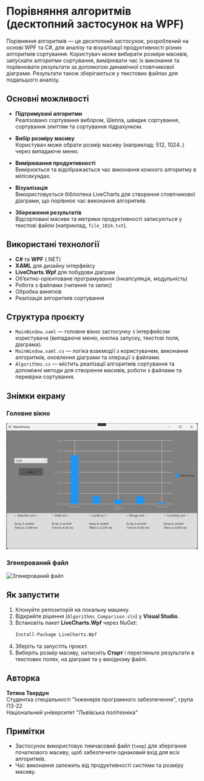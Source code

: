 # Порівняння алгоритмів (десктопний застосунок на WPF)

Порівняння алгоритмів — це десктопний застосунок, розроблений на основі WPF та C#, для аналізу та візуалізації продуктивності різних алгоритмів сортування. Користувач може вибирати розміри масивів, запускати алгоритми сортування, вимірювати час їх виконання та порівнювати результати за допомогою динамічної стовпчикової діаграми. Результати також зберігаються у текстових файлах для подальшого аналізу.

## Основні можливості

- **Підтримувані алгоритми**  
  Реалізовано сортування вибором, Шелла, швидке сортування, сортування злиттям та сортування підрахунком.

- **Вибір розміру масиву**  
  Користувач може обрати розмір масиву (наприклад: 512, 1024..) через випадаюче меню.

- **Вимірювання продуктивності**  
  Вимірюється та відображається час виконання кожного алгоритму в мілісекундах.

- **Візуалізація**  
  Використовується бібліотека LiveCharts для створення стовпчикової діаграми, що порівнює час виконання алгоритмів.

- **Збереження результатів**  
  Відсортовані масиви та метрики продуктивності записуються у текстові файли (наприклад, `file_1024.txt`).

## Використані технології

- **C#** та **WPF** (.NET)
- **XAML** для дизайну інтерфейсу
- **LiveCharts.Wpf** для побудови діаграм
- Об’єктно-орієнтоване програмування (інкапсуляція, модульність)
- Робота з файлами (читання та запис)
- Обробка винятків
- Реалізація алгоритмів сортування

## Структура проєкту

- `MainWindow.xaml` — головне вікно застосунку з інтерфейсом користувача (випадаюче меню, кнопка запуску, текстові поля, діаграма).
- `MainWindow.xaml.cs` — логіка взаємодії з користувачем, виконання алгоритмів, оновлення діаграми та операції з файлами.
- `Algorithms.cs` — містить реалізації алгоритмів сортування та допоміжні методи для створення масивів, роботи з файлами та перевірки сортування.

## Знімки екрану

### Головне вікно

![Головне вікно](img_readme/main_window.png)

### Згенерований файл

![Згенерований файл](img_readme/generated_file.png)

## Як запустити

1. Клонуйте репозиторій на локальну машину.
2. Відкрийте рішення (`Algorithms_Comparison.sln`) у **Visual Studio**.
3. Встановіть пакет **LiveCharts.Wpf** через NuGet:
   ```bash
   Install-Package LiveCharts.Wpf
   ```
4. Зберіть та запустіть проєкт.
5. Виберіть розмір масиву, натисніть **Старт** і перегляньте результати в текстових полях, на діаграмі та у вихідному файлі.

## Авторка

**Тетяна Твердун**  
Студентка спеціальності "Інженерія програмного забезпечення", група ПЗ-22  
Національний університет "Львівська політехніка"

## Примітки

- Застосунок використовує тимчасовий файл (`temp`) для зберігання початкового масиву, щоб забезпечити однаковий вхід для всіх алгоритмів.
- Час виконання залежить від продуктивності системи та розміру масиву.
